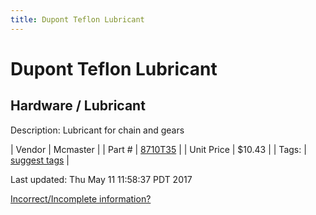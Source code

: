 ```yaml
---
title: Dupont Teflon Lubricant
---
```


# Dupont Teflon Lubricant
## Hardware / Lubricant
Description: 	Lubricant for chain and gears 

| Vendor | Mcmaster | 
| Part # | [8710T35](https://www.mcmaster.com/#8710T35) | 
| Unit Price | $10.43 | 
| Tags: | [suggest tags](https://docs.google.com/forms/d/e/1FAIpQLSeWyY8v3RgOty-MyWmh9U0iivNYN_molChYyS-0U-o-kOAv_g/viewform) | 

Last updated: Thu May 11 11:58:37 PDT 2017

 [Incorrect/Incomplete information?](https://docs.google.com/forms/d/e/1FAIpQLSeWyY8v3RgOty-MyWmh9U0iivNYN_molChYyS-0U-o-kOAv_g/viewform)